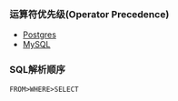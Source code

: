 ### 运算符优先级(Operator Precedence)

- [Postgres](http://www.postgresql.org/docs/9.4/static/sql-syntax-lexical.html)
- [MySQL](https://dev.mysql.com/doc/refman/5.6/en/operator-precedence.html)

### SQL解析顺序

    FROM>WHERE>SELECT